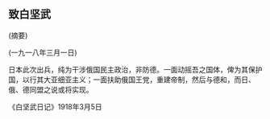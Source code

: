 ## 致白坚武

(摘要)

(一九一八年三月一日)

日本此次出兵，纯为干涉俄国民主政治，非防德。一面动摇吾之国体，俾为其保护国，以行其大亚细亚主义；一面扶助俄国王党，重建帝制，然后与德和，而日、俄、德同盟之说或将实现。

《白坚武日记》1918年3月5日


